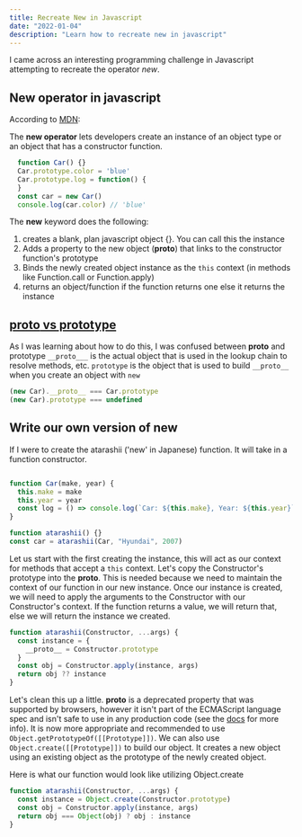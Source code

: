 ```yaml
---
title: Recreate New in Javascript
date: "2022-01-04"
description: "Learn how to recreate new in javascript"
---
```


I came across an interesting programming challenge in Javascript attempting to recreate the operator *new*.

## New operator in javascript

According to [MDN](https://developer.mozilla.org/en-US/docs/Web/JavaScript/Reference/Operators/new):

The **new operator** lets developers create an instance of an object type or an object that has a constructor function.

```js
  function Car() {}
  Car.prototype.color = 'blue'
  Car.prototype.log = function() {
  }
  const car = new Car()
  console.log(car.color) // 'blue'
```

The **new** keyword does the following:
  1) creates a blank, plan javascript object {}. You can call this the instance
  2) Adds a property to the new object (__proto__)  that links to the constructor function's prototype
  3) Binds the newly created object instance as the ```this``` context (in methods like Function.call or Function.apply)
  4) returns an object/function if the function returns one else it returns the instance

## [__proto__ vs prototype](https://stackoverflow.com/questions/9959727/proto-vs-prototype-in-javascript)

As I was learning about how to do this, I was confused between __proto__ and prototype
```__proto___``` is the actual object that is used in the lookup chain to resolve methods, etc.
```prototype``` is the object that is used to build ```__proto__``` when you create an object with ```new```
```js
(new Car).__proto__ === Car.prototype
(new Car).prototype === undefined
```

## Write our own version of **new**

If I were to create the atarashii ('new' in Japanese) function. It will take in a function constructor.
```js

function Car(make, year) {
  this.make = make
  this.year = year
  const log = () => console.log(`Car: ${this.make}, Year: ${this.year}`)
}

function atarashii() {}
const car = atarashii(Car, "Hyundai", 2007)
```

Let us start with the first creating the instance, this will act as our context for methods that accept a ```this``` context.
Let's copy the Constructor's prototype into the __proto__. This is needed because we need to maintain the context of our function in our new instance. Once our instance is created, we will need to apply the arguments to the Constructor with our Constructor's context. If the function returns a value, we will return that, else we will return the instance we created.

```js
function atarashii(Constructor, ...args) {
  const instance = {
    __proto__ = Constructor.prototype
  }
  const obj = Constructor.apply(instance, args)
  return obj ?? instance
}
```

Let's clean this up a little. __proto__ is a deprecated property that was supported by browsers, however it isn't part of the ECMAScript language spec and isn't safe to use in any production code (see the [docs](https://developer.mozilla.org/en-US/docs/Web/JavaScript/Reference/Global_Objects/Object/proto) for more info). It is now more appropriate and recommended to use ```Object.getPrototypeOf([[Prototype]])```. We can also use ```Object.create([[Prototype]])``` to build our object. It creates a new object using an existing object as the prototype of the newly created object.

Here is what our function would look like utilizing Object.create

```js
function atarashii(Constructor, ...args) {
  const instance = Object.create(Constructor.prototype)
  const obj = Constructor.apply(instance, args)
  return obj === Object(obj) ? obj : instance
}
```


